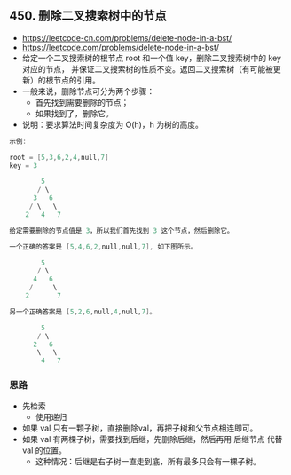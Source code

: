 ## 450. 删除二叉搜索树中的节点
- https://leetcode-cn.com/problems/delete-node-in-a-bst/
- https://leetcode.com/problems/delete-node-in-a-bst/
- 给定一个二叉搜索树的根节点 root 和一个值 key，删除二叉搜索树中的 key 对应的节点，
  并保证二叉搜索树的性质不变。返回二叉搜索树（有可能被更新）的根节点的引用。
- 一般来说，删除节点可分为两个步骤：
  - 首先找到需要删除的节点；
  - 如果找到了，删除它。
- 说明：要求算法时间复杂度为 O(h)，h 为树的高度。


```c
示例:

root = [5,3,6,2,4,null,7]
key = 3

        5
       / \
      3   6
     / \   \
    2   4   7

给定需要删除的节点值是 3，所以我们首先找到 3 这个节点，然后删除它。

一个正确的答案是 [5,4,6,2,null,null,7], 如下图所示。

        5
       / \
      4   6
     /     \
    2       7

另一个正确答案是 [5,2,6,null,4,null,7]。

        5
       / \
      2   6
       \   \
        4   7
```

### 思路
- 先检索
  - 使用递归
- 如果 val 只有一颗子树，直接删除val，再把子树和父节点相连即可。
- 如果 val 有两棵子树，需要找到后继，先删除后继，然后再用 后继节点 代替 val 的位置。
  - 这种情况：后继是右子树一直走到底，所有最多只会有一棵子树。